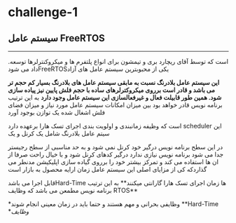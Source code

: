 # challenge-1
  ## سیستم عامل FreeRTOS
  ---
  .است که توسط آقای ریچارد بری و تیمشون برای انواع پلتفرم ها و میکروکنترلرها توسعه داد می شودFreeRTOSیکی از محبوبترین سیستم عامل های آزاد 

**این سیستم عامل بلادرنگ نسبت به مابقی سیستم عامل های بلادرنگ بسیار کم حجم تر می باشد و قادر است برروی میکروکترلرهای ساده با حجم فلش پایین نیز پیاده سازی شود. همین طور قابیلت فعال و غیرفعالسازی این سیستم عامل وجود دارد** به این ترتیب برنامه نویس قادر خواهد بود بین میزان امکانات سیستم عامل مورد نیاز و میزان فضای فلش اشغال شده یک توازن       بوجود آورد 

   است که وظیفه زمانبندی و اولویت بندی اجرای تسک هارا برعهده دارد  scheduler این سیتم عامل بلادرنگ شامل یک کرنل و یک 

در این سطح برنامه نویس درگیر خود کرنل نمی شود و به حد مناسبی از سطح رجیستر جدا می شود برنامه نویس نیازی ندارد درگیر کدهای کرنل شود و با خیال راحت صرفا از ان ها استفاده می کند و تمرکز بیشتر خود را برروی گیاده سازی اپلیکیشن مدنطر می گذاردکه کی از مزایای اصلی این سیستم عامل زمان ارایه محصول به بازار است 

قابل اجرا می باشدHard-Time  ها زمان اجرای تسک هارا گارانتی میکنند** به این ترتیب برنامه نویس مطمعن می باشد که وظایف RTOS**

 *وظایفی بحرانی و مهم هستند و حتما باید در زمان معینی انجام شوند **Hard-Time **وظایف*    
